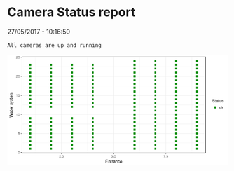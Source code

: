 Camera Status report
================
27/05/2017 - 10:16:50

    All cameras are up and running

![](camreport_files/figure-markdown_github/unnamed-chunk-2-1.png)
